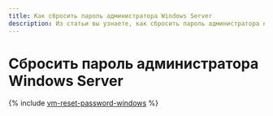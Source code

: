 ```yaml
---
title: Как сбросить пароль администратора Windows Server
description: Из статьи вы узнаете, как сбросить пароль администратора на виртуальной машине Windows Server.
---
```


# Сбросить пароль администратора Windows Server

{% include [vm-reset-password-windows](../../../_includes/compute/vm-reset-password-windows.md) %}